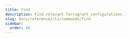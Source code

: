 ```yaml
---
title: find
description: Find relevant Terragrunt configurations.
slug: docs/reference/cli/commands/find
sidebar:
  order: 10
---
```

